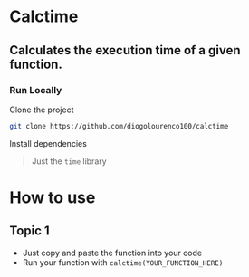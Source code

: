 
# Calctime
## Calculates the execution time of a given function.
### Run Locally  

Clone the project  

~~~bash  
git clone https://github.com/diogolourenco100/calctime
~~~

Install dependencies  

> Just the ```time``` library


# How to use
## Topic 1
- Just copy and paste the function into your code
- Run your function with ```calctime(YOUR_FUNCTION_HERE)```